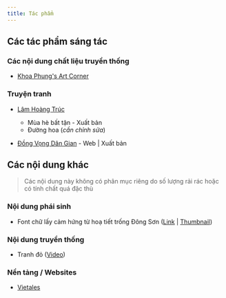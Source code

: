 ```yaml
---
title: Tác phẩm
---
```


## Các tác phẩm sáng tác

### Các nội dung chất liệu truyền thống

-  [Khoa Phung's Art Corner](https://www.facebook.com/profile.php?id=100092158263628)

### Truyện tranh

- [Lâm Hoàng Trúc](https://www.facebook.com/lamhoangtruc.comic)

  - Mùa hè bất tận - Xuất bản
  - Đường hoa (_cần chỉnh sửa_)

- [Đồng Vọng Dân Gian](https://www.facebook.com/EchoesofTheFolks) - Web | Xuất bản

## Các nội dung khác

> Các nội dung này không có phân mục riêng do số lượng rải rác hoặc có tính chất quá đặc thù

### Nội dung phái sinh

- Font chữ lấy cảm hứng từ hoạ tiết trống Đông Sơn
  ([Link](https://www.facebook.com/graphicdesignVLU/videos/1371043146809379/) | [Thumbnail](img\contents\font-dong-son.png))

### Nội dung truyền thống

- Tranh đỏ ([Video](https://www.facebook.com/www.hanoionline.vn/videos/236943312422683/))

### Nền tảng / Websites

- [Vietales](https://vietales.vn)